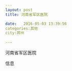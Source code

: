 ```yaml
--- 
layout: post 
title: 河南省军区医院

date:   2016-05-03 13:39:56 
categories:其他  
city:郑州
  
--- 
```

   
河南省军区医院

信息

